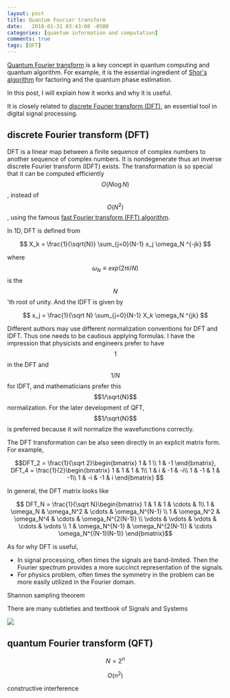 ```yaml
---
layout: post
title: Quantum Fourier transform
date:   2018-01-31 03:43:08 -0500
categories: [quantum information and computation]
comments: true
tags: [QFT]
---
```


[Quantum Fourier transform](https://en.wikipedia.org/wiki/Quantum_Fourier_transform) is a key concept in quantum computing and quantum algorithm.
For example, it is the essential ingredient of [Shor's algorithm](https://en.wikipedia.org/wiki/Shor%27s_algorithm) for factoring and the quantum phase estimation.

In this post, I will explain how it works and why it is useful.

It is closely related to [discrete Fourier transform (DFT)](https://en.wikipedia.org/wiki/Discrete_Fourier_transform),
an essential tool in digital signal processing.

## discrete Fourier transform (DFT)

DFT is a linear map between a finite sequence of complex numbers to another sequence of complex numbers.
It is nondegenerate thus an inverse discrete Fourier transform (IDFT) exists.
The transformation is so special that it can be computed efficiently $$O(N\log N)$$,
instead of $$O(N^2)$$, using the famous [fast Fourier transform (FFT) algorithm](https://en.wikipedia.org/wiki/Fast_Fourier_transform).

In 1D, DFT is defined from

$$ X_k = \frac{1}{\sqrt{N}} \sum_{j=0}{N-1} x_j \omega_N ^{-jk} $$

where $$\omega_N\equiv exp(2\pi i/N)$$ is the $$N$$'th root of unity.
And the IDFT is given by

$$ x_j = \frac{1}{\sqrt N} \sum_{j=0}{N-1} X_k \omega_N ^{jk} $$

Different authors may use different normalization conventions for DFT and IDFT.
Thus one needs to be cautious applying formulas.
I have the impression that physicists and engineers prefer to have $$1$$ in the DFT and $$1/N$$ for IDFT,
and mathematicians prefer this $$1/\sqrt{N}$$ normalization.
For the later development of QFT, $$1/\sqrt{N}$$ is preferred because it will normalize the wavefunctions correctly.

The DFT transformation can be also seen directly in an explicit matrix form.
For example, 

$$DFT_2 = \frac{1}{\sqrt 2}\begin{bmatrix}
1 & 1 \\
1 & -1 
\end{bmatrix}, DFT_4 = \frac{1}{2}\begin{bmatrix}
1 & 1 & 1 & 1\\
1 & i & -1 & -i\\
1 & -1 & 1 & -1\\
1 & -i & -1 & i
\end{bmatrix}
$$

In general, the DFT matrix looks like

$$
DFT_N = \frac{1}{\sqrt N}\begin{bmatrix}
1 & 1 & 1 & \cdots & 1\\
1 & \omega_N & \omega_N^2 & \cdots & \omega_N^{N-1} \\
1 & \omega_N^2 & \omega_N^4 & \cdots & \omega_N^{2(N-1)} \\
\vdots & \vdots & \vdots & \cdots & \vdots \\
1 & \omega_N^{N-1} & \omega_N^{2(N-1)} & \cdots \omega_N^{(N-1)(N-1)}
\end{bmatrix}$$

As for why DFT is useful, 

* In signal processing, often times the signals are band-limited. Then the Fourier spectrum provides a more succinct representation of the signals.
* For physics problem, often times the symmetry in the problem can be more easily utilized in the Fourier domain.

Shannon sampling theorem


There are many subtleties 
and textbook of Signals and Systems

<a target="_blank"  href="https://www.amazon.com/gp/product/0138147574/ref=as_li_tl?ie=UTF8&camp=1789&creative=9325&creativeASIN=0138147574&linkCode=as2&tag=nosarthur2016-20&linkId=e129946e8d88aa21c0078670b39abce5"><img border="0" src="//ws-na.amazon-adsystem.com/widgets/q?_encoding=UTF8&MarketPlace=US&ASIN=0138147574&ServiceVersion=20070822&ID=AsinImage&WS=1&Format=_SL250_&tag=nosarthur2016-20" ></a><img src="//ir-na.amazon-adsystem.com/e/ir?t=nosarthur2016-20&l=am2&o=1&a=0138147574" width="1" height="1" border="0" alt="" style="border:none !important; margin:0px !important;" />

## quantum Fourier transform (QFT)


$$N = 2^n$$

$$O(n^2)$$

constructive interference
